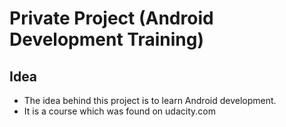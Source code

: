 # Private Project (Android Development Training)
## Idea
* The idea behind this project is to learn Android development.
* It is a course which was found on udacity.com
